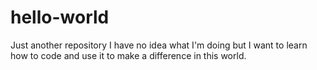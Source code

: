 # hello-world
Just another repository
I have no idea what I'm doing but I want to learn how to code and use it to make a difference in this world. 

